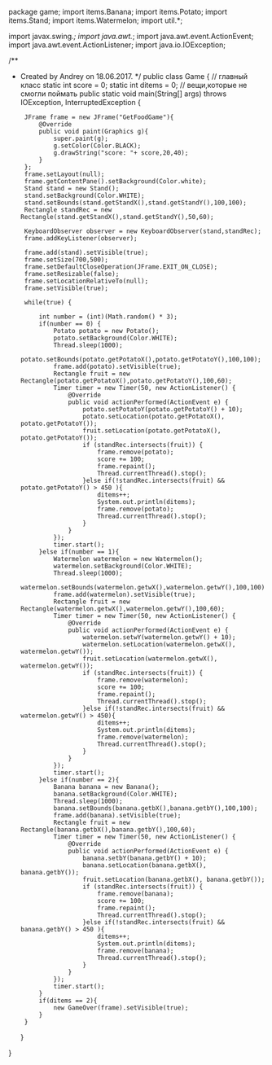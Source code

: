 package game;
import items.Banana;
import items.Potato;
import items.Stand;
import items.Watermelon;
import util.*;

import javax.swing.*;
import java.awt.*;
import java.awt.event.ActionEvent;
import java.awt.event.ActionListener;
import java.io.IOException;





/**
 * Created by Andrey on 18.06.2017.
 */
public class Game { // главный класс
    static int score = 0;
    static int ditems = 0; // вещи,которые не смогли поймать
    public static void main(String[] args) throws IOException, InterruptedException {

        JFrame frame = new JFrame("GetFoodGame"){
            @Override
            public void paint(Graphics g){
                super.paint(g);
                g.setColor(Color.BLACK);
                g.drawString("score: "+ score,20,40);
            }
        };
        frame.setLayout(null);
        frame.getContentPane().setBackground(Color.white);
        Stand stand = new Stand();
        stand.setBackground(Color.WHITE);
        stand.setBounds(stand.getStandX(),stand.getStandY(),100,100);
        Rectangle standRec = new Rectangle(stand.getStandX(),stand.getStandY(),50,60);

        KeyboardObserver observer = new KeyboardObserver(stand,standRec);
        frame.addKeyListener(observer);

        frame.add(stand).setVisible(true);
        frame.setSize(700,500);
        frame.setDefaultCloseOperation(JFrame.EXIT_ON_CLOSE);
        frame.setResizable(false);
        frame.setLocationRelativeTo(null);
        frame.setVisible(true);

        while(true) {

            int number = (int)(Math.random() * 3);
            if(number == 0) {
                Potato potato = new Potato();
                potato.setBackground(Color.WHITE);
                Thread.sleep(1000);
                potato.setBounds(potato.getPotatoX(),potato.getPotatoY(),100,100);
                frame.add(potato).setVisible(true);
                Rectangle fruit = new Rectangle(potato.getPotatoX(),potato.getPotatoY(),100,60);
                Timer timer = new Timer(50, new ActionListener() {
                    @Override
                    public void actionPerformed(ActionEvent e) {
                        potato.setPotatoY(potato.getPotatoY() + 10);
                        potato.setLocation(potato.getPotatoX(), potato.getPotatoY());
                        fruit.setLocation(potato.getPotatoX(), potato.getPotatoY());
                        if (standRec.intersects(fruit)) {
                            frame.remove(potato);
                            score += 100;
                            frame.repaint();
                            Thread.currentThread().stop();
                        }else if(!standRec.intersects(fruit) &&  potato.getPotatoY() > 450 ){
                            ditems++;
                            System.out.println(ditems);
                            frame.remove(potato);
                            Thread.currentThread().stop();
                        }
                    }
                });
                timer.start();
            }else if(number == 1){
                Watermelon watermelon = new Watermelon();
                watermelon.setBackground(Color.WHITE);
                Thread.sleep(1000);
                watermelon.setBounds(watermelon.getwX(),watermelon.getwY(),100,100);
                frame.add(watermelon).setVisible(true);
                Rectangle fruit = new Rectangle(watermelon.getwX(),watermelon.getwY(),100,60);
                Timer timer = new Timer(50, new ActionListener() {
                    @Override
                    public void actionPerformed(ActionEvent e) {
                        watermelon.setwY(watermelon.getwY() + 10);
                        watermelon.setLocation(watermelon.getwX(), watermelon.getwY());
                        fruit.setLocation(watermelon.getwX(), watermelon.getwY());
                        if (standRec.intersects(fruit)) {
                            frame.remove(watermelon);
                            score += 100;
                            frame.repaint();
                            Thread.currentThread().stop();
                        }else if(!standRec.intersects(fruit) &&  watermelon.getwY() > 450){
                            ditems++;
                            System.out.println(ditems);
                            frame.remove(watermelon);
                            Thread.currentThread().stop();
                        }
                    }
                });
                timer.start();
            }else if(number == 2){
                Banana banana = new Banana();
                banana.setBackground(Color.WHITE);
                Thread.sleep(1000);
                banana.setBounds(banana.getbX(),banana.getbY(),100,100);
                frame.add(banana).setVisible(true);
                Rectangle fruit = new Rectangle(banana.getbX(),banana.getbY(),100,60);
                Timer timer = new Timer(50, new ActionListener() {
                    @Override
                    public void actionPerformed(ActionEvent e) {
                        banana.setbY(banana.getbY() + 10);
                        banana.setLocation(banana.getbX(), banana.getbY());
                        fruit.setLocation(banana.getbX(), banana.getbY());
                        if (standRec.intersects(fruit)) {
                            frame.remove(banana);
                            score += 100;
                            frame.repaint();
                            Thread.currentThread().stop();
                        }else if(!standRec.intersects(fruit) &&  banana.getbY() > 450 ){
                            ditems++;
                            System.out.println(ditems);
                            frame.remove(banana);
                            Thread.currentThread().stop();
                        }
                    }
                });
                timer.start();
            }
            if(ditems == 2){
                new GameOver(frame).setVisible(true);
            }
        }

    }


}
